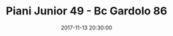 ---
title: Piani Junior 49 - Bc Gardolo 86
date: 2017-11-13 20:30:00
squadra-a: Bc Gardolo
punteggio-a: 86
squadra-b: Piani Junior
punteggio-b: 49
partite/squadra: promozione-17-18
luogo: Pal. Scuola Media ""E. Fermi""
categoria: promozione
---